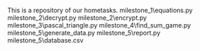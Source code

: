 This is a repository of our hometasks.
milestone_1\equations.py
milestone_2\decrypt.py
milestone_2\encrypt.py
milestone_3\pascal_triangle.py
milestone_4\find_sum_game.py
milestone_5\generate_data.py
milestone_5\report.py
milestone_5\database.csv
